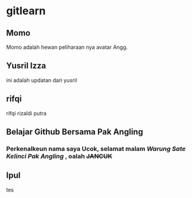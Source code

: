 # gitlearn

## Momo
Momo adalah hewan peliharaan nya avatar Angg.

## Yusril Izza
ini adalah updatan dari yusril

## rifqi

rifqi rizaldi putra

## Belajar Github Bersama Pak Angling
### Perkenalkeun nama saya **Ucok**, selamat malam *Warung Sate Kelinci Pak Angling* , oalah ~~JANCUK~~

## Ipul
tes
